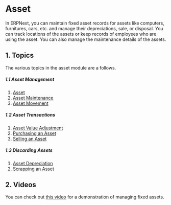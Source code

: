 <!-- add-breadcrumbs -->
# Asset

In ERPNext, you can maintain fixed asset records for assets like computers, furnitures, cars, etc. and manage their depreciations, sale, or disposal. You can track locations of the assets or keep records of employees who are using the asset. You can also manage the maintenance details of the assets.

<!-- <div class="embed-container">
    <iframe src="https://www.youtube.com/embed/I-K8pLRmvSo" frameborder="0" allow="autoplay; encrypted-media" allowfullscreen>
    </iframe>
</div> -->


## 1. Topics
The various topics in the asset module are a follows.

##### 1.1 Asset Management
1. [Asset](/docs/user/manual/en/asset/asset)
1. [Asset Maintenance](/docs/user/manual/en/asset/asset-maintenance)
1. [Asset Movement](/docs/user/manual/en/asset/asset-movement)

##### 1.2 Asset Transactions
1. [Asset Value Adjustment](/docs/user/manual/en/asset/asset-value-adjustment)
1. [Purchasing an Asset](/docs/user/manual/en/asset/purchasing-an-asset) 
1. [Selling an Asset](/docs/user/manual/en/asset/selling-an-asset)

##### 1.3 Discarding Assets
1. [Asset Depreciation](/docs/user/manual/en/asset/asset-depreciation)
1. [Scrapping an Asset](/docs/user/manual/en/asset/scrapping-an-asset)

## 2. Videos
You can check out [this video](/docs/user/videos/learn/fixed-assets) for a demonstration of managing fixed assets.